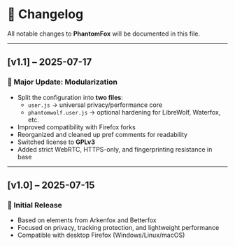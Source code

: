# 📜 Changelog

All notable changes to **PhantomFox** will be documented in this file.

---

## [v1.1] – 2025-07-17  
### 🔄 Major Update: Modularization

- Split the configuration into **two files**:
  - `user.js` → universal privacy/performance core
  - `phantomwolf.user.js` → optional hardening for LibreWolf, Waterfox, etc.
- Improved compatibility with Firefox forks
- Reorganized and cleaned up pref comments for readability
- Switched license to **GPLv3**
- Added strict WebRTC, HTTPS-only, and fingerprinting resistance in base

---

## [v1.0] – 2025-07-15  
### 🚀 Initial Release

- Based on elements from Arkenfox and Betterfox
- Focused on privacy, tracking protection, and lightweight performance
- Compatible with desktop Firefox (Windows/Linux/macOS)